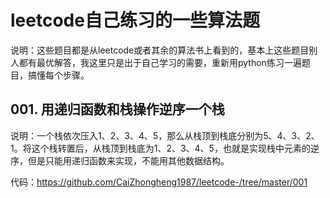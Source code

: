 # leetcode自己练习的一些算法题

说明：这些题目都是从leetcode或者其余的算法书上看到的，基本上这些题目别人都有最优解答，我这里只是出于自己学习的需要，重新用python练习一遍题目，搞懂每个步骤。

## 001. 用递归函数和栈操作逆序一个栈
说明：一个栈依次压入1、2、3、4、5，那么从栈顶到栈底分别为5、4、3、2、1。将这个栈转置后，从栈顶到栈底为1、2、3、4、5，也就是实现栈中元素的逆序，但是只能用递归函数来实现，不能用其他数据结构。

代码：https://github.com/CaiZhongheng1987/leetcode-/tree/master/001

